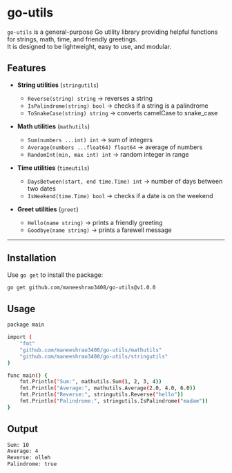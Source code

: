# go-utils

`go-utils` is a general-purpose Go utility library providing helpful functions for strings, math, time, and friendly greetings.  
It is designed to be lightweight, easy to use, and modular.

## Features

- **String utilities** (`stringutils`)
  - `Reverse(string) string` → reverses a string
  - `IsPalindrome(string) bool` → checks if a string is a palindrome
  - `ToSnakeCase(string) string` → converts camelCase to snake_case

- **Math utilities** (`mathutils`)
  - `Sum(numbers ...int) int` → sum of integers
  - `Average(numbers ...float64) float64` → average of numbers
  - `RandomInt(min, max int) int` → random integer in range

- **Time utilities** (`timeutils`)
  - `DaysBetween(start, end time.Time) int` → number of days between two dates
  - `IsWeekend(time.Time) bool` → checks if a date is on the weekend

- **Greet utilities** (`greet`)
  - `Hello(name string)` → prints a friendly greeting
  - `Goodbye(name string)` → prints a farewell message

---

## Installation

Use `go get` to install the package:

```bash
go get github.com/maneeshrao3408/go-utils@v1.0.0

```

## Usage

```bash
package main

import (
	"fmt"
	"github.com/maneeshrao3408/go-utils/mathutils"
	"github.com/maneeshrao3408/go-utils/stringutils"
)

func main() {
	fmt.Println("Sum:", mathutils.Sum(1, 2, 3, 4))
	fmt.Println("Average:", mathutils.Average(2.0, 4.0, 6.0))
	fmt.Println("Reverse:", stringutils.Reverse("hello"))
	fmt.Println("Palindrome:", stringutils.IsPalindrome("madam"))
}
```

## Output
```bash
Sum: 10
Average: 4
Reverse: olleh
Palindrome: true

